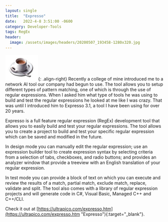 ```yaml
---
layout: single
title:  "Expresso"
date:   2022-4-8 3:51:00 -0600
category: Developer-Tools
tags: RegEx
header:
  image: /assets/images/headers/20200507_193458-1280x320.jpg
---
```


![Image](/assets/images/posts/Expresso.jpg "XML Notepad 2007 Icon"){: .align-right} Recently a college of mine introduced me to a network AI tool our company had begun to use.  The tool allows you to setup different types of pattern matching, one of which is through the use of regular expressions.  When I asked him what type of tools he was using to build and test the regular expressions he looked at me like I was crazy.  That was until I introduced him to Expresso 3.1, a tool I have been using for over 20 years.

Expresso is a full feature regular expression (RegEx) development tool that allows you to easily build and test your regular expressions.  The tool allows you to create a project to build and test your specific regular expression which can be saved and modified in the future.

In design mode you can manually edit the regular expression; use an expression builder tool to create expression syntax by selecting criteria from a selection of tabs, checkboxes, and radio buttons; and provides an analyzer window that provide a treeview with an English translation of your regular expression.

In test mode you can provide a block of text on which you can execute and review the results of a match, partial match, exclude match, replace, validate and split.  The tool also comes with a library of regular expression projects and will generate code in C#, Visual Basic, Managed C++ and C++/CLI.

Check it out at [https://ultrapico.com/expresso.htm](https://ultrapico.com/expresso.htm "Expresso"){:target="_blank"}.
